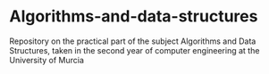 # Algorithms-and-data-structures
Repository on the practical part of the subject Algorithms and Data Structures, taken in the second year of computer engineering at the University of Murcia
